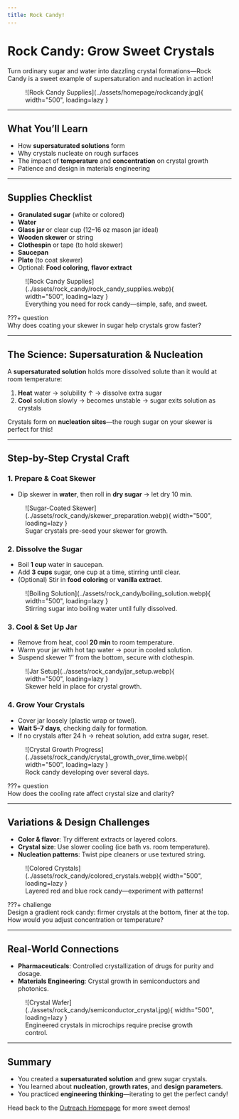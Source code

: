 ```yaml
---
title: Rock Candy!
---
```


# Rock Candy: Grow Sweet Crystals

Turn ordinary sugar and water into dazzling crystal formations—Rock Candy is a sweet example of supersaturation and nucleation in action!

<figure markdown="span">
  ![Rock Candy Supplies](../assets/homepage/rockcandy.jpg){ width="500", loading=lazy }
</figure>

---

## What You’ll Learn
- How **supersaturated solutions** form  
- Why crystals nucleate on rough surfaces  
- The impact of **temperature** and **concentration** on crystal growth  
- Patience and design in materials engineering  

---

## Supplies Checklist
- **Granulated sugar** (white or colored)  
- **Water**  
- **Glass jar** or clear cup (12–16 oz mason jar ideal)  
- **Wooden skewer** or string  
- **Clothespin** or tape (to hold skewer)  
- **Saucepan**  
- **Plate** (to coat skewer)  
- Optional: **Food coloring**, **flavor extract**  

<figure markdown="span">
  ![Rock Candy Supplies](../assets/rock_candy/rock_candy_supplies.webp){ width="500", loading=lazy }
  <figcaption>Everything you need for rock candy—simple, safe, and sweet.</figcaption>
</figure>

???+ question  
    Why does coating your skewer in sugar help crystals grow faster?

---

## The Science: Supersaturation & Nucleation

A **supersaturated solution** holds more dissolved solute than it would at room temperature:

1. **Heat** water → solubility ↑ → dissolve extra sugar  
2. **Cool** solution slowly → becomes unstable → sugar exits solution as crystals  


Crystals form on **nucleation sites**—the rough sugar on your skewer is perfect for this!

---

## Step-by-Step Crystal Craft

### 1. Prepare & Coat Skewer  
- Dip skewer in **water**, then roll in **dry sugar** → let dry 10 min.  

<figure markdown="span">
  ![Sugar-Coated Skewer](../assets/rock_candy/skewer_preparation.webp){ width="500", loading=lazy }
  <figcaption>Sugar crystals pre-seed your skewer for growth.</figcaption>
</figure>

### 2. Dissolve the Sugar  
- Boil **1 cup** water in saucepan.  
- Add **3 cups** sugar, one cup at a time, stirring until clear.  
- (Optional) Stir in **food coloring** or **vanilla extract**.

<figure markdown="span">
  ![Boiling Solution](../assets/rock_candy/boiling_solution.webp){ width="500", loading=lazy }
  <figcaption>Stirring sugar into boiling water until fully dissolved.</figcaption>
</figure>

### 3. Cool & Set Up Jar  
- Remove from heat, cool **20 min** to room temperature.  
- Warm your jar with hot tap water → pour in cooled solution.  
- Suspend skewer 1″ from the bottom, secure with clothespin.

<figure markdown="span">
  ![Jar Setup](../assets/rock_candy/jar_setup.webp){ width="500", loading=lazy }
  <figcaption>Skewer held in place for crystal growth.</figcaption>
</figure>

### 4. Grow Your Crystals  
- Cover jar loosely (plastic wrap or towel).  
- **Wait 5–7 days**, checking daily for formation.  
- If no crystals after 24 h → reheat solution, add extra sugar, reset.

<figure markdown="span">
  ![Crystal Growth Progress](../assets/rock_candy/crystal_growth_over_time.webp){ width="500", loading=lazy }
  <figcaption>Rock candy developing over several days.</figcaption>
</figure>

???+ question  
    How does the cooling rate affect crystal size and clarity?

---

## Variations & Design Challenges

- **Color & flavor**: Try different extracts or layered colors.  
- **Crystal size**: Use slower cooling (ice bath vs. room temperature).  
- **Nucleation patterns**: Twist pipe cleaners or use textured string.

<figure markdown="span">
  ![Colored Crystals](../assets/rock_candy/colored_crystals.webp){ width="500", loading=lazy }
  <figcaption>Layered red and blue rock candy—experiment with patterns!</figcaption>
</figure>

???+ challenge  
    Design a gradient rock candy: firmer crystals at the bottom, finer at the top. How would you adjust concentration or temperature?

---

## Real-World Connections

- **Pharmaceuticals**: Controlled crystallization of drugs for purity and dosage.  
- **Materials Engineering**: Crystal growth in semiconductors and photonics.  

<figure markdown="span">
  ![Crystal Wafer](../assets/rock_candy/semiconductor_crystal.jpg){ width="500", loading=lazy }
  <figcaption>Engineered crystals in microchips require precise growth control.</figcaption>
</figure>

---

## Summary

- You created a **supersaturated solution** and grew sugar crystals.  
- You learned about **nucleation**, **growth rates**, and **design parameters**.  
- You practiced **engineering thinking**—iterating to get the perfect candy!

Head back to the [Outreach Homepage](../index.md) for more sweet demos!  
